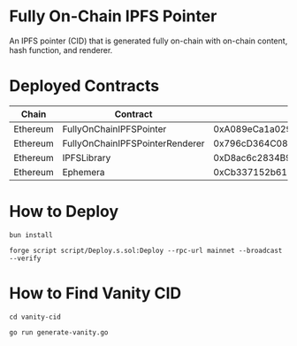 # Fully On-Chain IPFS Pointer

An IPFS pointer (CID) that is generated fully on-chain with on-chain content, hash function, and renderer.

# Deployed Contracts

| Chain    | Contract                        | Address                                    |
| -------- | ------------------------------- | ------------------------------------------ |
| Ethereum | FullyOnChainIPFSPointer         | 0xA089eCa1a0299570197e00d5Ec9b02a1Caa7EcaB |
| Ethereum | FullyOnChainIPFSPointerRenderer | 0x796cD364C089F048DAC4982E5c93f1D2F26C5d2E |
| Ethereum | IPFSLibrary                     | 0xD8ac6c2834B91A7Af1c7D575100CD5E6546a4FF4 |
| Ethereum | Ephemera                        | 0xCb337152b6181683010D07e3f00e7508cd348BC7 |

# How to Deploy

`bun install`

`forge script script/Deploy.s.sol:Deploy --rpc-url mainnet --broadcast --verify`

# How to Find Vanity CID

`cd vanity-cid`

`go run generate-vanity.go`
